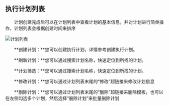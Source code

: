 ## 执行计划列表

　　计划创建完成后可以在计划列表中查看计划的基本信息，并对计划进行简单操作，计划列表会根据创建时间来排序

![计划列表](http://kmr-bj.ks3-cn-beijing.ksyun.com/doc_pic/zxjh4.png)


　　**创建计划：**您可以创建执行计划，详情参考创建执行计划。

　　**刷新计划：**您可以通过搜索计划名称，快速定位到所找的计划。
  
　　**计划筛选：**您可以通过搜索计划名称，快速定位到所找的计划。
  
　　**修改计划：**您可以通过计划列表末尾的“修改”超链接来修改计划信息
  
　　**删除计划：**您可以通过计划列表末尾的“删除”超链接来删除模板，也可以在左侧勾选多个计划，然后选择“删除计划”来批量删除计划
  